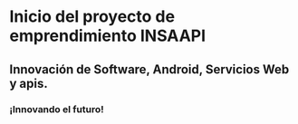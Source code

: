 # Inicio del proyecto de emprendimiento INSAAPI
## Innovación de Software, Android, Servicios Web y apis.

### ¡Innovando el futuro!